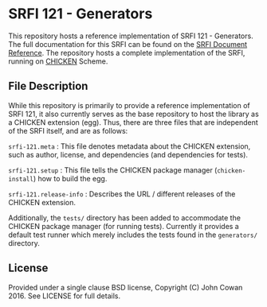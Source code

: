 # SRFI 121 - Generators

This repository hosts a reference implementation of SRFI 121 - Generators. The
full documentation for this SRFI can be found on the [SRFI Document
Reference](http://srfi.schemers.org/srfi-121/). The repository hosts a complete
implementation of the SRFI, running on [CHICKEN](http://call-cc.org) Scheme.

## File Description

While this repository is primarily to provide a reference implementation of
SRFI 121, it also currently serves as the base repository to host the library
as a CHICKEN extension (egg). Thus, there are three files that are independent
of the SRFI itself, and are as follows:

`srfi-121.meta` : This file denotes metadata about the CHICKEN extension, such
as author, license, and dependencies (and dependencies for tests).

`srfi-121.setup` : This file tells the CHICKEN package manager
(`chicken-install`) how to build the egg.

`srfi-121.release-info` : Describes the URL / different releases of the CHICKEN
extension.

Additionally, the `tests/` directory has been added to accommodate the CHICKEN
package manager (for running tests). Currently it provides a default test
runner which merely includes the tests found in the `generators/` directory.

## License

Provided under a single clause BSD license, Copyright (C) John Cowan 2016. See
LICENSE for full details.
